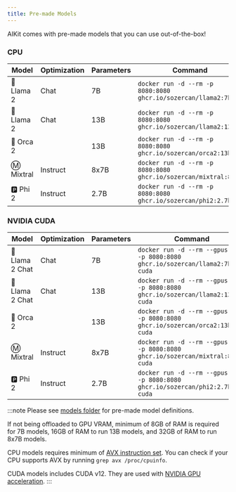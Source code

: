 ```yaml
---
title: Pre-made Models
---
```


AIKit comes with pre-made models that you can use out-of-the-box!

### CPU

| Model     | Optimization | Parameters | Command                                                         | License                                                                             |
| --------- | ------------ | ---------- | --------------------------------------------------------------- | ----------------------------------------------------------------------------------- |
| 🦙 Llama 2 | Chat         | 7B         | `docker run -d --rm -p 8080:8080 ghcr.io/sozercan/llama2:7b`    | [Llama 2](https://ai.meta.com/llama/license/)                                       |
| 🦙 Llama 2 | Chat         | 13B        | `docker run -d --rm -p 8080:8080 ghcr.io/sozercan/llama2:13b`   | [Llama 2](https://ai.meta.com/llama/license/)                                       |
| 🐬 Orca 2  |              | 13B        | `docker run -d --rm -p 8080:8080 ghcr.io/sozercan/orca2:13b`    | [Microsoft Research](https://huggingface.co/microsoft/Orca-2-13b/blob/main/LICENSE) |
| Ⓜ️ Mixtral | Instruct     | 8x7B       | `docker run -d --rm -p 8080:8080 ghcr.io/sozercan/mixtral:8x7b` | [Apache](https://choosealicense.com/licenses/apache-2.0/)                           |
| 🅿️ Phi 2   | Instruct     | 2.7B       | `docker run -d --rm -p 8080:8080 ghcr.io/sozercan/phi2:2.7b`    | [MIT](https://huggingface.co/microsoft/phi-2/resolve/main/LICENSE)                  |

### NVIDIA CUDA

| Model          | Optimization | Parameters | Command                                                                         | License                                                                             |
| -------------- | ------------ | ---------- | ------------------------------------------------------------------------------- | ----------------------------------------------------------------------------------- |
| 🦙 Llama 2 Chat | Chat         | 7B         | `docker run -d --rm --gpus all -p 8080:8080 ghcr.io/sozercan/llama2:7b-cuda`    | [Llama 2](https://ai.meta.com/llama/license/)                                       |
| 🦙 Llama 2 Chat | Chat         | 13B        | `docker run -d --rm --gpus all -p 8080:8080 ghcr.io/sozercan/llama2:13b-cuda`   | [Llama 2](https://ai.meta.com/llama/license/)                                       |
| 🐬 Orca 2       |              | 13B        | `docker run -d --rm --gpus all -p 8080:8080 ghcr.io/sozercan/orca2:13b-cuda`    | [Microsoft Research](https://huggingface.co/microsoft/Orca-2-13b/blob/main/LICENSE) |
| Ⓜ️ Mixtral      | Instruct     | 8x7B       | `docker run -d --rm --gpus all -p 8080:8080 ghcr.io/sozercan/mixtral:8x7b-cuda` | [Apache](https://choosealicense.com/licenses/apache-2.0/)                           |
| 🅿️ Phi 2        | Instruct     | 2.7B       | `docker run -d --rm --gpus all -p 8080:8080 ghcr.io/sozercan/phi2:2.7b-cuda`    | [MIT](https://huggingface.co/microsoft/phi-2/resolve/main/LICENSE)                  |

:::note
Please see [models folder](https://github.com/sozercan/aikit/tree/main/models) for pre-made model definitions.

If not being offloaded to GPU VRAM, minimum of 8GB of RAM is required for 7B models, 16GB of RAM to run 13B models, and 32GB of RAM to run 8x7B models.

CPU models requires minimum of [AVX instruction set](https://en.wikipedia.org/wiki/Advanced_Vector_Extensions). You can check if your CPU supports AVX by running `grep avx /proc/cpuinfo`.

CUDA models includes CUDA v12. They are used with [NVIDIA GPU acceleration](#gpu-acceleration-support).
:::
